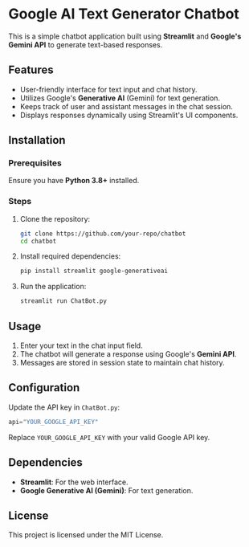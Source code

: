 

# Google AI Text Generator Chatbot

This is a simple chatbot application built using **Streamlit** and **Google's Gemini API** to generate text-based responses.

## Features
- User-friendly interface for text input and chat history.
- Utilizes Google's **Generative AI** (Gemini) for text generation.
- Keeps track of user and assistant messages in the chat session.
- Displays responses dynamically using Streamlit's UI components.

## Installation

### Prerequisites
Ensure you have **Python 3.8+** installed.

### Steps
1. Clone the repository:
   ```bash
   git clone https://github.com/your-repo/chatbot
   cd chatbot
   ```
2. Install required dependencies:
   ```bash
   pip install streamlit google-generativeai
   ```
3. Run the application:
   ```bash
   streamlit run ChatBot.py
   ```

## Usage
1. Enter your text in the chat input field.
2. The chatbot will generate a response using Google's **Gemini API**.
3. Messages are stored in session state to maintain chat history.

## Configuration
Update the API key in `ChatBot.py`:
```python
api="YOUR_GOOGLE_API_KEY"
```
Replace `YOUR_GOOGLE_API_KEY` with your valid Google API key.

## Dependencies
- **Streamlit**: For the web interface.
- **Google Generative AI (Gemini)**: For text generation.

## License
This project is licensed under the MIT License.



